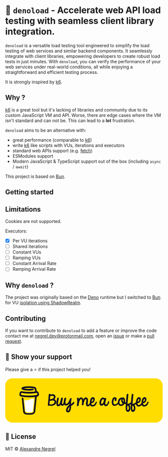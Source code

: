 # 🦕 `denoload` - Accelerate web API load testing with seamless client library integration.

`denoload` is a versatile load testing tool engineered to simplify the load
testing of web services and similar backend components. It seamlessly integrate
with client libraries, empowering developers to create robust load tests in just
minutes. With `denoload`, you can verify the performance of your web services
under real-world conditions, all while enjoying a straightforward and efficient
testing process.

It is strongly inspired by [k6][k6].

## Why ?

[k6][k6] is a great tool but it's lacking of libraries and community due to its
custom JavaScript VM and API. Worse, there are edge cases where the VM isn't
standard and can not be. This can lead to a **lot** frustration.

`denoload` aims to be an alternative with:
- great performance (comparable to [k6][k6])
- write [k6][k6] like scripts with VUs, iterations and executors
- standard web APIs support (e.g. [fetch](https://developer.mozilla.org/en-US/docs/Web/API/Fetch_API))
- ESModules support
- Modern JavaScript & TypeScript support out of the box (including `async` /
  `await`)

This project is based on [Bun][bun].

## Getting started

## Limitations

Cookies are not supported.

Executors:
- [x] Per VU iterations
- [ ] Shared iterations
- [ ] Constant VUs
- [ ] Ramping VUs
- [ ] Constant Arrival Rate
- [ ] Ramping Arrival Rate

## Why `denoload` ?

The project was originally based on the [Deno](https://deno.land) runtime but I
switched to [Bun][bun] for VU [isolation using ShadowRealm](https://github.com/tc39/proposal-shadowrealm/).

## Contributing

If you want to contribute to `denoload` to add a feature or improve the code contact
me at [negrel.dev@protonmail.com](mailto:negrel.dev@protonmail.com), open an
[issue](https://github.com/negrel/denoload/issues) or make a
[pull request](https://github.com/negrel/denoload/pulls).

## :stars: Show your support

Please give a :star: if this project helped you!

[![buy me a coffee](.github/images/bmc-button.png)](https://www.buymeacoffee.com/negrel)

## :scroll: License

MIT © [Alexandre Negrel](https://www.negrel.dev/)

[k6]: https://k6.io/
[bun]: https://bun.sh/
